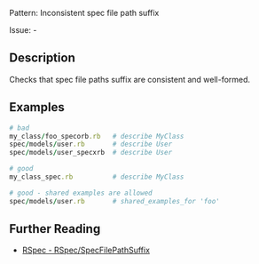 Pattern: Inconsistent spec file path suffix

Issue: -

## Description

Checks that spec file paths suffix are consistent and well-formed.

## Examples

```ruby
# bad
my_class/foo_specorb.rb   # describe MyClass
spec/models/user.rb       # describe User
spec/models/user_specxrb  # describe User

# good
my_class_spec.rb          # describe MyClass

# good - shared examples are allowed
spec/models/user.rb       # shared_examples_for 'foo'
```

## Further Reading

* [RSpec - RSpec/SpecFilePathSuffix](https://docs.rubocop.org/rubocop-rspec/cops_rspec.html#rspecspecfilepathsuffix)